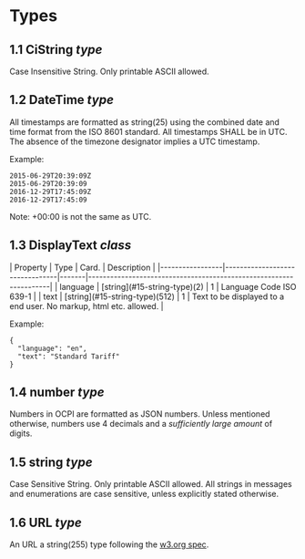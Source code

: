 # Types

## 1.1 CiString *type*

Case Insensitive String. Only printable ASCII allowed.

## 1.2 DateTime *type*
 
All timestamps are formatted as string(25) using the combined date and time format from the ISO 8601 standard. 
All timestamps SHALL be in UTC. 
The absence of the timezone designator implies a UTC timestamp.

Example:

    2015-06-29T20:39:09Z
    2015-06-29T20:39:09
    2016-12-29T17:45:09Z
    2016-12-29T17:45:09

Note: +00:00 is not the same as UTC.

    
## 1.3 DisplayText *class*

<div><!-- ---------------------------------------------------------------------------- --></div>
| Property        | Type                           | Card. | Description                                                       |
|-----------------|--------------------------------|-------|-------------------------------------------------------------------|
| language        | [string](#15-string-type)(2)   | 1     | Language Code ISO 639-1                                           |
| text            | [string](#15-string-type)(512) | 1     | Text to be displayed to a end user. No markup, html etc. allowed. |
<div><!-- ---------------------------------------------------------------------------- --></div>

Example:
 
    {
      "language": "en",
      "text": "Standard Tariff"
    }


## 1.4 number *type*

Numbers in OCPI are formatted as JSON numbers. 
Unless mentioned otherwise, numbers use 4 decimals and a *sufficiently large amount* of digits.


## 1.5 string *type*

Case Sensitive String. Only printable ASCII allowed. All strings in
messages and enumerations are case sensitive, unless explicitly stated
otherwise.
    

## 1.6 URL *type*

An URL a string(255) type following the [w3.org spec](http://www.w3.org/Addressing/URL/uri-spec.html).
